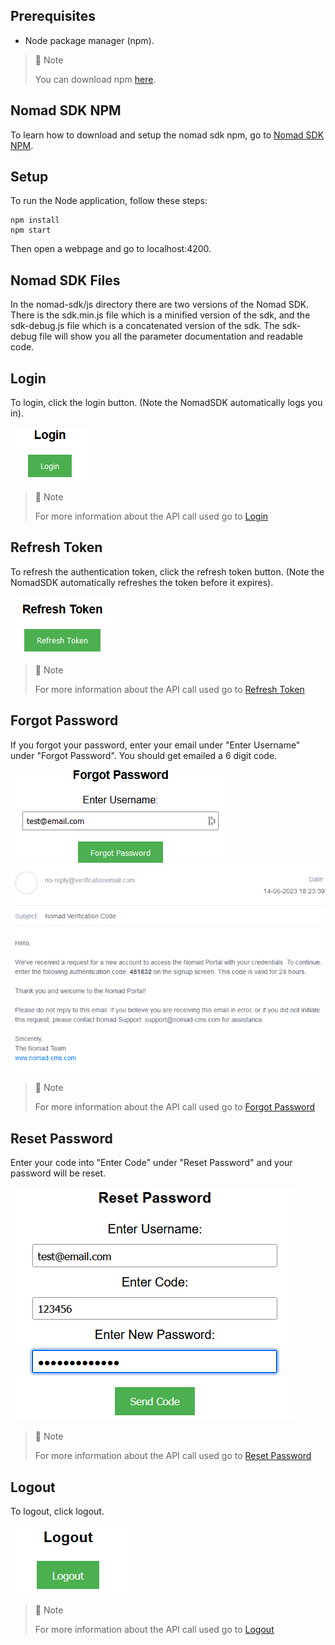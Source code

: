 ## Prerequisites

- Node package manager (npm).

> 📘 Note
> 
> You can download npm [here](https://nodejs.org/en/download).

## Nomad SDK NPM

To learn how to download and setup the nomad sdk npm, go to [Nomad SDK NPM](https://github.com/Nomad-Media/nomad-sdk/tree/main/nomad-sdk-npm).

## Setup

To run the Node application, follow these steps:
```
npm install
npm start
```

Then open a webpage and go to localhost:4200.

## Nomad SDK Files

In the nomad-sdk/js directory there are two versions of the Nomad SDK. There is the sdk.min.js file which is a minified version of the sdk, and the sdk-debug.js file which is a concatenated version of the sdk. The sdk-debug file will show you all the parameter documentation and readable code.

## Login

To login, click the login button. (Note the NomadSDK automatically logs you in).

![](images/login.png)

> 📘 Note
> 
> For more information about the API call used go to [Login](https://developer.nomad-cms.com/docs/login)

## Refresh Token

To refresh the authentication token, click the refresh token button. (Note the NomadSDK automatically refreshes the token before it expires).

![](images/refresh-token.png)

> 📘 Note
> 
> For more information about the API call used go to [Refresh Token](https://developer.nomad-cms.com/docs/refresh-token)

## Forgot Password

If you forgot your password, enter your email under "Enter Username" under "Forgot Password". You should get emailed a 6 digit code.

![](images/forgot-password.png)
![](images/email.png)

> 📘 Note
> 
> For more information about the API call used go to [Forgot Password](https://developer.nomad-cms.com/docs/forgot-password)

## Reset Password

Enter your code into "Enter Code" under "Reset Password" and your password will be reset.

![](images/reset-password.png)

> 📘 Note
> 
> For more information about the API call used go to [Reset Password](https://developer.nomad-cms.com/docs/reset-password)

## Logout

To logout, click logout.

![](images/logout.png)

> 📘 Note
> 
> For more information about the API call used go to [Logout](https://developer.nomad-cms.com/docs/logout)